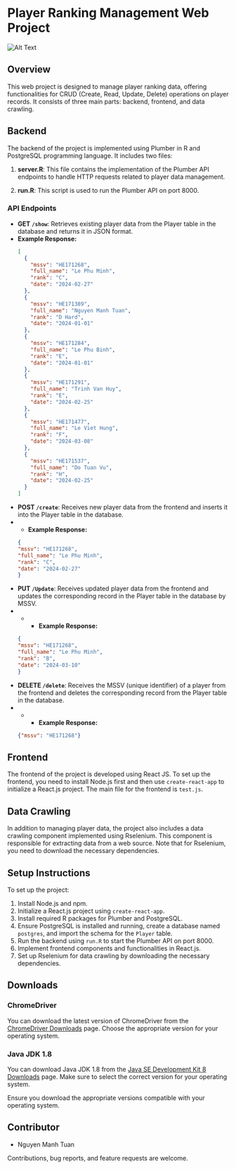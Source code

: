 # Player Ranking Management Web Project
![Alt Text](https://drive.google.com/file/d/1pJ3Ti5cGrf4wGZr4DG8CqaNi2F30WIDJ/view?usp=sharing)


## Overview

This web project is designed to manage player ranking data, offering functionalities for CRUD (Create, Read, Update, Delete) operations on player records. It consists of three main parts: backend, frontend, and data crawling.

## Backend

The backend of the project is implemented using Plumber in R and PostgreSQL programming language. It includes two files:

1. **server.R**: This file contains the implementation of the Plumber API endpoints to handle HTTP requests related to player data management.

2. **run.R**: This script is used to run the Plumber API on port 8000.

### API Endpoints

- **GET `/show`**: Retrieves existing player data from the Player table in the database and returns it in JSON format.
- **Example Response:**
  ```json
  [
    {
      "mssv": "HE171268",
      "full_name": "Le Phu Minh",
      "rank": "C",
      "date": "2024-02-27"
    },
    {
      "mssv": "HE171389",
      "full_name": "Nguyen Manh Tuan",
      "rank": "D Hard",
      "date": "2024-01-01"
    },
    {
      "mssv": "HE171284",
      "full_name": "Le Phu Binh",
      "rank": "E",
      "date": "2024-01-01"
    },
    {
      "mssv": "HE171291",
      "full_name": "Trinh Van Huy",
      "rank": "E",
      "date": "2024-02-25"
    },
    {
      "mssv": "HE171477",
      "full_name": "Le Viet Hung",
      "rank": "F",
      "date": "2024-03-08"
    },
    {
      "mssv": "HE171537",
      "full_name": "Do Tuan Vu",
      "rank": "H",
      "date": "2024-02-25"
    }
  ]

- **POST `/create`**: Receives new player data from the frontend and inserts it into the Player table in the database.
- - **Example Response:**
  ```json
  {
  "mssv": "HE171268",
  "full_name": "Le Phu Minh",
  "rank": "C",
  "date": "2024-02-27"
  }

- **PUT `/Update`**: Receives updated player data from the frontend and updates the corresponding record in the Player table in the database by MSSV.
- - - **Example Response:**
  ```json
  {
  "mssv": "HE171268",
  "full_name": "Le Phu Minh",
  "rank": "B",
  "date": "2024-03-10"
  }

- **DELETE `/delete`**: Receives the MSSV (unique identifier) of a player from the frontend and deletes the corresponding record from the Player table in the database.
- - - **Example Response:**
  ```json
  {"mssv": "HE171268"}

## Frontend

The frontend of the project is developed using React JS. To set up the frontend, you need to install Node.js first and then use `create-react-app` to initialize a React.js project. The main file for the frontend is `test.js`.

## Data Crawling

In addition to managing player data, the project also includes a data crawling component implemented using Rselenium. This component is responsible for extracting data from a web source. Note that for Rselenium, you need to download the necessary dependencies.

## Setup Instructions

To set up the project:

1. Install Node.js and npm.
2. Initialize a React.js project using `create-react-app`.
3. Install required R packages for Plumber and PostgreSQL.
4. Ensure PostgreSQL is installed and running, create a database named `postgres`, and import the schema for the `Player` table.
5. Run the backend using `run.R` to start the Plumber API on port 8000.
6. Implement frontend components and functionalities in React.js.
7. Set up Rselenium for data crawling by downloading the necessary dependencies.

## Downloads

### ChromeDriver

You can download the latest version of ChromeDriver from the [ChromeDriver Downloads](https://sites.google.com/a/chromium.org/chromedriver/downloads) page. Choose the appropriate version for your operating system.

### Java JDK 1.8

You can download Java JDK 1.8 from the [Java SE Development Kit 8 Downloads](https://www.oracle.com/java/technologies/javase/javase-jdk8-downloads.html) page. Make sure to select the correct version for your operating system.

Ensure you download the appropriate versions compatible with your operating system.

## Contributor

- Nguyen Manh Tuan

Contributions, bug reports, and feature requests are welcome.
